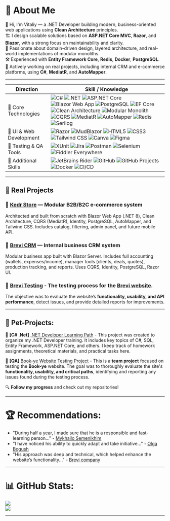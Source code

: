 # 💫 About Me
👋 Hi, I'm Vitaliy — a .NET Developer building modern, business-oriented web applications using **Clean Architecture** principles.<br/>
🏗 I design scalable solutions based on **ASP.NET Core MVC**, **Razor**, and **Blazor**, with a strong focus on maintainability and clarity.<br/>
🧩 Passionate about domain-driven design, layered architecture, and real-world implementations of modular monoliths.<br/>
🛠 Experienced with **Entity Framework Core**, **Redis**, **Docker**, **PostgreSQL**.<br/>
📁 Actively working on real projects, including internal CRM and e-commerce platforms, using **C#**, **MediatR**, and **AutoMapper**.<br/>

---
| Direction                            | Skill / Knowledge                    |
| ------------------------------------ | -------------------------------------|
| 🧠 Core Technologies      | ![C#](https://img.shields.io/badge/C%23-239120?style=plastic&logo=csharp&logoColor=white) ![.NET](https://img.shields.io/badge/.NET-512BD4?style=plastic&logo=dotnet&logoColor=white) ![ASP.NET Core](https://img.shields.io/badge/ASP.NET_Core-512BD4?style=plastic&logo=dotnet&logoColor=white) ![Blazor Web App](https://img.shields.io/badge/Blazor_Web_App-512BD4?style=plastic&logo=dotnet&logoColor=white) ![PostgreSQL](https://img.shields.io/badge/PostgreSQL-336791?style=plastic&logo=postgresql&logoColor=white) ![EF Core](https://img.shields.io/badge/EF_Core-512BD4?style=plastic&logo=dotnet&logoColor=white) ![Clean Architecture](https://img.shields.io/badge/Clean_Architecture-6E4AFF?style=plastic&logo=archlinux&logoColor=white) ![Modular Monolith](https://img.shields.io/badge/Modular_Monolith-00A8E8?style=plastic&logo=windows&logoColor=white) ![CQRS](https://img.shields.io/badge/CQRS-007ACC?style=plastic&logo=microsoft&logoColor=white) ![MediatR](https://img.shields.io/badge/MediatR-000000?style=plastic&logo=mediatr&logoColor=white) ![AutoMapper](https://img.shields.io/badge/AutoMapper-D94F45?style=plastic&logo=automapper&logoColor=white) ![Redis](https://img.shields.io/badge/Redis-DD0031?style=plastic&logo=redis&logoColor=white) ![Serilog](https://img.shields.io/badge/Serilog-15C213?style=plastic&logo=serilog&logoColor=white)         
| 🎨 UI & Web Development |  ![Razor](https://img.shields.io/badge/Razor-512BD4?style=plastic&logo=dotnet&logoColor=white) ![MudBlazor](https://img.shields.io/badge/MudBlazor-512BD4?style=plastic&logo=dotnet&logoColor=white) ![HTML5](https://img.shields.io/badge/HTML5-E34F26?style=plastic&logo=html5&logoColor=white) ![CSS3](https://img.shields.io/badge/CSS3-1572B6?style=plastic&logo=css3&logoColor=white) ![Tailwind CSS](https://img.shields.io/badge/Tailwind_CSS-38B2AC?style=plastic&logo=tailwindcss&logoColor=white) ![Canva](https://img.shields.io/badge/Canva-%2300C4CC.svg?style=plastic&logo=Canva&logoColor=white) ![Figma](https://img.shields.io/badge/Figma-F24E1E?style=plastic&logo=figma&logoColor=white)                   |
| 🧪 Testing & QA Tools |  ![XUnit](https://img.shields.io/badge/XUnit-15C213?style=plastic&logo=serilog&logoColor=white) ![Jira](https://img.shields.io/badge/Jira-0052CC?style=plastic&logo=jira&logoColor=white) ![Postman](https://img.shields.io/badge/Postman-FF6C37?style=plastic&logo=postman&logoColor=white) ![Selenium](https://img.shields.io/badge/Selenium-43B02A?style=plastic&logo=selenium&logoColor=white) ![Fiddler Everywhere](https://img.shields.io/badge/Fiddler_Everywhere-007ACC?style=plastic)                  |
| 🧰 Additional Skills |  ![JetBrains Rider](https://img.shields.io/badge/JetBrains_Rider-000000?style=plastic&logo=jetbrains&logoColor=white) ![GitHub](https://img.shields.io/badge/GitHub-181717?style=plastic&logo=github&logoColor=white) ![GitHub Projects](https://img.shields.io/badge/GitHub_Projects-181717?style=plastic&logo=github&logoColor=white) ![Docker](https://img.shields.io/badge/Docker-2496ED?style=plastic&logo=docker&logoColor=white) ![CI/CD](https://img.shields.io/badge/CI%2FCD-007ACC?style=plastic&logo=azuredevops&logoColor=white)                 |

---

## 🚀 Real Projects

### 🔸 [Kedr Store](https://github.com/users/Weretik/projects/7) — Modular B2B/B2C e-commerce system
Architected and built from scratch with Blazor Web App (.NET 8), Clean Architecture, CQRS (MediatR), Identity, PostgreSQL, AutoMapper, and Tailwind CSS. Includes catalog, filtering, admin panel, and future mobile API.

### 🔸 [Brevi CRM](https://github.com/users/Weretik/projects/8) — Internal business CRM system
Modular business app built with Blazor Server. Includes full accounting (wallets, expenses/income), manager tools (clients, deals, quotes), production tracking, and reports. Uses CQRS, Identity, PostgreSQL, Razor UI.

### 🔸 [Brevi Testing](https://github.com/users/Weretik/projects/6)  - The **testing process** for the **[Brevi website](https://brevi.com.ua/)**. 
The objective was to evaluate the website’s **functionality, usability, and API performance**, detect issues, and provide detailed reports for improvements. 

---

## 🚀 Pet-Projects:

📌 **[C# .Net]** [.NET Developer Learning Path](https://github.com/users/Weretik/projects/4)  - This project was created to organize my .NET Developer training. It includes key topics of C#, SQL, Entity Framework, ASP.NET Core, and others. I keep track of homework assignments, theoretical materials, and practical tasks here.

📌 **[QA]** [Book-ye Website Testing Project](https://github.com/users/Weretik/projects/5)  - This is a **team project** focused on testing the **Book-ye** website. The goal was to thoroughly evaluate the site's **functionality, usability, and critical paths**, identifying and reporting any issues found during the testing process.


🔍 **Follow my progress** and check out my repositories!  

---

# 🏆 Recommendations:
- "During half a year, I made sure that he is a responsible and fast-learning person..." - [Mykhailo Semenikhim](https://www.linkedin.com/in/vitaliythupin/)
- "I have noticed his ability to quickly adapt and take initiative..." - [Olga Bogush](https://github.com/Weretik/Portfolio-QA-Engineer/blob/main/Recommendations/Recommendation%20from%20Olha%20Bohush%20(Kedr%2C%20Doorios).pdf)
- "His approach was deep and technical, which helped enhance the website’s functionality..." - [Brevi company](https://github.com/Weretik/Portfolio-QA-Engineer/blob/main/Recommendations/Recommendation%20from%20Yulia%20Sogokon%20(Brevi).pdf)

---

# 📊 GitHub Stats:
![](https://github-readme-stats.vercel.app/api?username=Weretik&theme=dark&hide_border=false&include_all_commits=true&count_private=true)<br/>
![](https://nirzak-streak-stats.vercel.app/?user=Weretik&theme=dark&hide_border=false)<br/>

<!--
![](https://github-readme-stats.vercel.app/api/top-langs/?username=Weretik&theme=dark&hide_border=false&include_all_commits=false&count_private=false&layout=compact)

### 🔝 Top Contributed Repo
![](https://github-contributor-stats.vercel.app/api?username=Weretik&limit=5&theme=github_dark&combine_all_yearly_contributions=true)

-->
---





